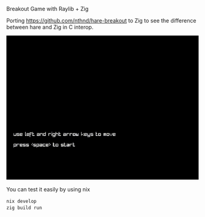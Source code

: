 Breakout Game with Raylib + Zig

Porting https://github.com/nthnd/hare-breakout to Zig to see the difference between hare and Zig in C interop.

![Sample Game](https://github.com/jossephus/breakout-zig/blob/main/assets/breakout.gif)

You can test it easily by using nix

```sh
nix develop 
zig build run
```
